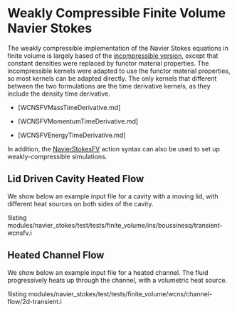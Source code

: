 # Weakly Compressible Finite Volume Navier Stokes

The weakly compressible implementation of the Navier Stokes equations in finite volume
is largely based of the [incompressible version](insfv.md), except that constant densities
were replaced by functor material properties. The incompressible kernels were adapted to use
the functor material properties, so most kernels can be adapted directly. The only kernels
that different between the two formulations are the time derivative kernels, as they include
the density time derivative.

- [WCNSFVMassTimeDerivative.md]

- [WCNSFVMomentumTimeDerivative.md]

- [WCNSFVEnergyTimeDerivative.md]

In addition, the [NavierStokesFV](/Modules/NavierStokesFV/index.md)
action syntax can also be used to set up weakly-compressible simulations.

## Lid Driven Cavity Heated Flow

We show below an example input file for a cavity with a moving lid, with different heat sources
on both sides of the cavity.

!listing modules/navier_stokes/test/tests/finite_volume/ins/boussinesq/transient-wcnsfv.i

## Heated Channel Flow

We show below an example input file for a heated channel. The fluid progressively heats up through
the channel, with a volumetric heat source.

!listing modules/navier_stokes/test/tests/finite_volume/wcns/channel-flow/2d-transient.i
